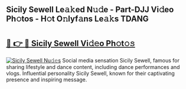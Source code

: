 ## Sicily Sewell Le𝚊𝚔ed N𝚞𝚍e - Part-DJJ Vi𝚍eo Ph𝚘tos - H𝚘t O𝚗lyf𝚊ns Le𝚊𝚔s TDANG

# <h2><a href="http://hf5jrw.feru.top/?c=Sicily+Sewell">🔗 👉 🔴 Sicily Sewell Vi𝚍𝚎o Ph𝚘t𝚘𝚜</a></h2>

[![Sicily Sewell Nu𝚍𝚎s](https://i.imgur.com/0TWrTi3.gif)](http://hf5jrw.feru.top/?c=Sicily+Sewell)
Social media sensation Sicily Sewell, famous for sharing lifestyle and dance content, including dance performances and vlogs. Influential personality Sicily Sewell, known for their captivating presence and inspiring message. 
